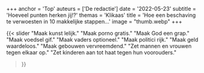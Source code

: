 +++
anchor = 'Top'
auteurs = ['De redactie']
date = '2022-05-23'
subtitle = 'Hoeveel punten herken jij!?'
themas = 'Klikaas'
title = 'Hoe een beschaving te verwoesten in 10 makkelijke stappen...'
image = "thumb.webp"
+++

{{< slider
	"Maak kunst lelijk."
	"Maak porno gratis."
	"Maak God een grap."
	"Maak voedsel gif."
	"Maak vaders optioneel."
	"Maak politici rijk."
	"Maak geld waardeloos."
	"Maak gebouwen vervreemdend."
	"Zet mannen en vrouwen tegen elkaar op."
	"Zet kinderen aan tot haat tegen hun voorouders."
>}}
